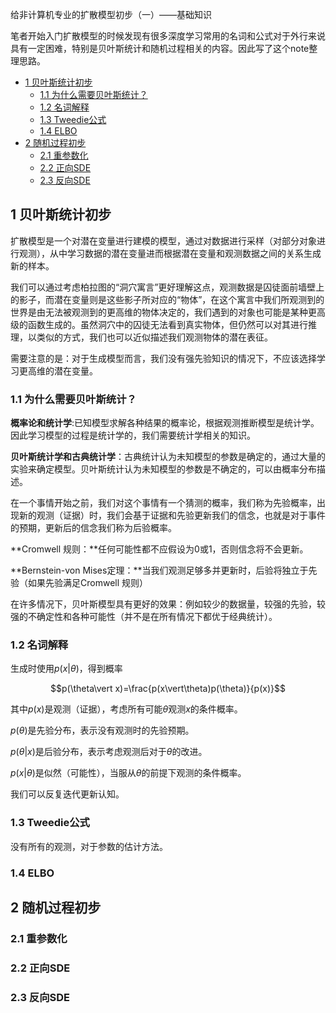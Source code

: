 给非计算机专业的扩散模型初步（一）——基础知识

笔者开始入门扩散模型的时候发现有很多深度学习常用的名词和公式对于外行来说具有一定困难，特别是贝叶斯统计和随机过程相关的内容。因此写了这个note整理思路。

- [1 贝叶斯统计初步](#1-贝叶斯统计初步)
  - [1.1 为什么需要贝叶斯统计？](#11-为什么需要贝叶斯统计)
  - [1.2 名词解释](#12-名词解释)
  - [1.3 Tweedie公式](#13-tweedie公式)
  - [1.4 ELBO](#14-elbo)
- [2 随机过程初步](#2-随机过程初步)
  - [2.1 重参数化](#21-重参数化)
  - [2.2 正向SDE](#22-正向sde)
  - [2.3 反向SDE](#23-反向sde)

## 1 贝叶斯统计初步

扩散模型是一个对潜在变量进行建模的模型，通过对数据进行采样（对部分对象进行观测），从中学习数据的潜在变量进而根据潜在变量和观测数据之间的关系生成新的样本。

我们可以通过考虑柏拉图的“洞穴寓言”更好理解这点，观测数据是囚徒面前墙壁上的影子，而潜在变量则是这些影子所对应的“物体”，在这个寓言中我们所观测到的世界是由无法被观测到的更高维的物体决定的，我们遇到的对象也可能是某种更高级的函数生成的。虽然洞穴中的囚徒无法看到真实物体，但仍然可以对其进行推理，以类似的方式，我们也可以近似描述我们观测物体的潜在表征。

需要注意的是：对于生成模型而言，我们没有强先验知识的情况下，不应该选择学习更高维的潜在变量。

### 1.1 为什么需要贝叶斯统计？

**概率论和统计学**:已知模型求解各种结果的概率论，根据观测推断模型是统计学。因此学习模型的过程是统计学的，我们需要统计学相关的知识。

**贝叶斯统计学和古典统计学**：古典统计认为未知模型的参数是确定的，通过大量的实验来确定模型。贝叶斯统计认为未知模型的参数是不确定的，可以由概率分布描述。

在一个事情开始之前，我们对这个事情有一个猜测的概率，我们称为先验概率，出现新的观测（证据）时，我们会基于证据和先验更新我们的信念，也就是对于事件的预期，更新后的信念我们称为后验概率。

**Cromwell 规则：**任何可能性都不应假设为0或1，否则信念将不会更新。

**Bernstein-von Mises定理：**当我们观测足够多并更新时，后验将独立于先验（如果先验满足Cromwell 规则）

在许多情况下，贝叶斯模型具有更好的效果：例如较少的数据量，较强的先验，较强的不确定性和各种可能性（并不是在所有情况下都优于经典统计）。

### 1.2 名词解释

生成时使用$p(x\vert\theta)$，得到概率

$$p(\theta\vert x)=\frac{p(x\vert\theta)p(\theta)}{p(x)}$$

其中$p(x)$是观测（证据），考虑所有可能$\theta$观测$x$的条件概率。

$p(\theta)$是先验分布，表示没有观测时的先验预期。

$p(\theta\vert x)$是后验分布，表示考虑观测后对于$\theta$的改进。

$p(x\vert\theta )$是似然（可能性），当服从$\theta$的前提下观测的条件概率。

我们可以反复迭代更新认知。

### 1.3 Tweedie公式

没有所有的观测，对于参数的估计方法。


### 1.4 ELBO



## 2 随机过程初步



### 2.1 重参数化



### 2.2 正向SDE



### 2.3 反向SDE


